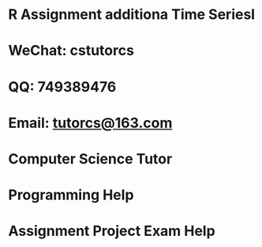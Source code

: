# R Assignment additiona Time Seriesl
# WeChat: cstutorcs

# QQ: 749389476

# Email: tutorcs@163.com

# Computer Science Tutor

# Programming Help

# Assignment Project Exam Help

